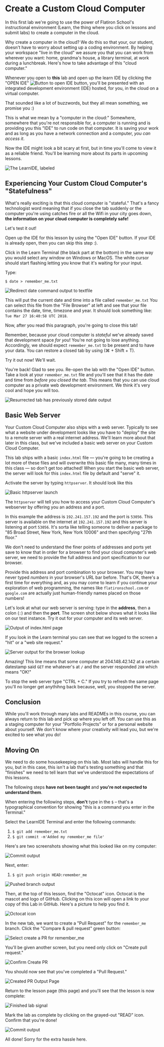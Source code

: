 # Create a Custom Cloud Computer

In this first lab we're going to use the power of Flatiron School's
instructional environment (Learn, the thing where you click on lessons and
submit labs) to create a computer in the cloud.

Why create a computer in the cloud? We do this so that your, our student,
doesn't have to worry about setting up a coding environment. By helping your
workspace "live in the cloud" we assure you that you can work from wherever you
want: home, grandma's house, a library terminal, at work during a
lunchbreak. Here's how to take advantage of this "cloud computer."

Whenever you open to **this** lab and open up the learn IDE by clicking
the "OPEN IDE" <span
style="display:inline"><img src="https://curriculum-content.s3.amazonaws.com/skills-front-end-web-development/create-a-custom-cloud-computer/open_ide.png" alt="Button to open
IDE"/></span> button, you'll be presented with an integrated development
environment (IDE) hosted, for you, in the cloud on a virtual computer.

That sounded like a lot of buzzwords, but they all mean something, we
promise you :)

This is what we mean by a "computer in the cloud:" Somewhere, somewhere
that you're not responsible for, a computer is running and is providing
you this "IDE" to run code on that computer. It is saving your work and
as long as you have a network connection and a computer, _you can access
it_.

Now the IDE might look a bit scary at first, but in time you'll come to
view it as a reliable friend. You'll be learning more about its parts in
upcoming lessons.

![The LearnIDE, labeled](http://learn-co-videos.s3.amazonaws.com/welcome/ide-components.png)

## Experiencing Your Custom Cloud Computer's "Statefulness"

What's really exciting is that this cloud computer is "stateful."
That's a fancy technologist word meaning that if you close the tab suddenly or
the computer you're using catches fire or all the Wifi in your city goes down,
**the information on your cloud computer is completely safe!**

Let's test it out!

Open up the IDE for this lesson by using the "Open IDE" button. If your IDE
is already open, then you can skip this step :).

Click in the Learn Terminal (the black part at the bottom) in the same way you
would select any window on Windows or MacOS. The white cursor should start
flashing letting you know that it's waiting for your input.

Type:

`$ date > remember_me.txt`

![Redirect date command output to textfile](https://curriculum-content.s3.amazonaws.com/skills-front-end-web-development/create-a-custom-cloud-computer/redir_date.png)

This will put the current date and time into a file called `remember_me.txt`
You can select this file from the "File Browser" at left and see that your
file contains the date, time, timezone and year. It should look something like:
`Tue Mar 27 16:40:58 UTC 2018`.

Now, after you read this paragraph, you're going to close this tab!

Remember, because your cloud computer is _stateful_ we've
already saved that development space _for you_! You're not going to lose anything.
Accordingly, we should expect `remember_me.txt` to be present and to have your
data. You can restore a closed tab by using (⌘ + Shift + T).

Try it out now! We'll wait.

You're back! Glad to see you. Re-open the lab with the "Open IDE" button.  Take
a look at your `remember_me.txt` file and you'll see that it has the date and
time from _before you closed the tab_. This means that you can use cloud computer as a
private web development environment.  We think it's very cool and hope you will
too.

![Resurrected tab has previously stored date output](https://curriculum-content.s3.amazonaws.com/skills-front-end-web-development/create-a-custom-cloud-computer/content_of_remember.png)

## Basic Web Server

Your Custom Cloud Computer also ships with a web server. Typically to see what
a website under development looks like you have to "deploy" the site to a
remote server with a real internet address. We'll learn more about that later
in this class, but we've included a basic web server on your Custom Cloud
Computer.

This lab ships with a basic `index.html` file &mdash; you're going to be
creating a lot more of these files and will overwrite this basic file many,
many times in this class &mdash; so don't get too attached! When you start the
basic web server, the server will look for this `index.html` file by default
and "serve" it.

Activate the server by typing `httpserver`. It should look like this

![Basic httpserver launch](https://curriculum-content.s3.amazonaws.com/skills-front-end-web-development/create-a-custom-cloud-computer/httpserver_command.png)

The `httpserver` will tell you how to access your Custom Cloud Computer's
webserver by offering you an address and a port.

In this example the address is `192.241.157.192` and the port is `53056`. This
server is available on the internet at `192.241.157.192` and this server is
listening at port `53056`. It's sorta like telling someone to deliver a package
to "85 Broad Street, New York, New York 10006" and then specifying "27th floor."

We don't need to understand the finer points of addresses and ports yet save 
to know that in order for a browser to find your cloud computer's web server,
we need to provide the full address and port specification to our browser.

Provide this address and port combination to your browser. You may have never
typed _numbers_ in your browser's URL bar before. That's OK, there's a first
time for everything and, as you may come to learn if you continue your exploration
of web programming, the names like `flatironschool.com` or `google.com` are
actually just human-friendly names placed on those numbers!

Let's look at what our web server is serving: type in the **address**, then
a colon (`:`) and then the **port**. The screen shot below shows what it looks
like on our test instance. Try it out for your computer and its web server.

![Output of index.html page](https://curriculum-content.s3.amazonaws.com/skills-front-end-web-development/create-a-custom-cloud-computer/basic_index_html_display.png)

If you look in the Learn terminal you can see that we logged to the screen a
"hit" or a "web site request."

![Server output for the browser lookup](https://curriculum-content.s3.amazonaws.com/skills-front-end-web-development/create-a-custom-cloud-computer/server_output.png)

Amazing! This line means that some computer at 204.148.42.142 at a certain
datestamp said `GET` me whatever's at `/` and the server responded `200` which
means "OK!"

To stop the web server type "CTRL + C." If you try to refresh the same page
you'll no longer get anythihng back because, well, you stopped the server.

## Conclusion

While you'll work through many labs and READMEs in this course, you can always
return to this lab and pick up where you left off. You can use this as a
staging computer for your "Portfolio Projects" or for a personal website about
yourself. We don't know where your creativity will lead you, but we're excited
to see what you do!

## Moving On


We need to do some housekeeping on this lab. Most labs will handle this for
you, but in this case, this isn't a lab that's testing something and that
"finishes" we need to tell learn that we've understood the expectations
of this lessons.

The following steps **have not been taught** and **you're not expected to understand them**.

When entering the following steps, **don't** type in the `$` – that's a
typographical convention for showing "this is a command you enter in the Terminal."

Select the LearnIDE Terminal and enter the following commands:

1. `$ git add remember_me.txt`
2. `$ git commit -m'Added my remember_me file'`

Here's are two screenshots showing what this looked like on my computer:

![Commit output](https://curriculum-content.s3.amazonaws.com/skills-front-end-web-development/create-a-custom-cloud-computer/commit_output.png)

Next, enter:

1. `$ git push origin HEAD:remember_me`

![Pushed branch output](https://curriculum-content.s3.amazonaws.com/skills-front-end-web-development/create-a-custom-cloud-computer/pushed_branch_output.png)

Then, at the top of this lesson, find the "Octocat" icon. Octocat is the mascot
and logo of GitHub. Clicking on this icon will open a link to your copy of this
Lab in GitHub. Here's a picture to help you find it.

![Octocat icon](https://curriculum-content.s3.amazonaws.com/skills-front-end-web-development/create-a-custom-cloud-computer/see_octocat.png)

In the new tab, we want to create a "Pull Request" for the `remember_me`
branch. Click the "Compare &amp; pull request" green button:

![Select create a PR for remember_me](https://curriculum-content.s3.amazonaws.com/skills-front-end-web-development/create-a-custom-cloud-computer/select_branch_for_create_pr.png)

You'll be given another screen, but you need only click on "Create pull
request."

![Confirm Create PR](https://curriculum-content.s3.amazonaws.com/skills-front-end-web-development/create-a-custom-cloud-computer/create_pr.png)

You should now see that you've completed a "Pull Request."

![Created PR Output Page](https://curriculum-content.s3.amazonaws.com/skills-front-end-web-development/create-a-custom-cloud-computer/completed_pr.png)

Return to the lesson page (this page) and you'll see that the lesson is now complete:

![Finished lab signal](https://curriculum-content.s3.amazonaws.com/skills-front-end-web-development/create-a-custom-cloud-computer/submit_button.png)

Mark the lab as complete by clicking on the grayed-out "READ" icon. Confirm
that you're done!

![Commit output](https://curriculum-content.s3.amazonaws.com/skills-front-end-web-development/create-a-custom-cloud-computer/mark_lesson_complete.png)

All done! Sorry for the extra hassle here.
